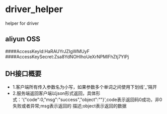 # driver_helper
helper for driver

aliyun OSS
----
####AccessKeyId:HaRAUYrJZIgWMUyF
####AccessKeySecret:Zsa8YdNOHIhoUeXrNPMlFhZtj7YlPj

DH接口概要
----
* 1.客户端所有传入参数名为小写，如果参数多个单词之间使用下划线'_'隔开
* 2.服务端返回客户端以json形式返回，具体形式：'{"code":0,"msg":"success","object":""}',code表示返回码0成功，非0失败或者异常;msg表示返回的     描述;object表示返回的数据

</br>


 




